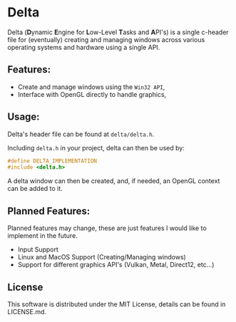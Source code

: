 # Delta
Delta (**D**ynamic **E**ngine for **L**ow-Level **T**asks and **A**PI's) is a single c-header file for (eventually) creating and managing windows across various
operating systems and hardware using a single API.

## Features:
- Create and manage windows using the `Win32 API`,
- Interface with OpenGL directly to handle graphics,

## Usage:
Delta's header file can be found at `delta/delta.h`.

Including `delta.h` in your project, delta can then be used by: 
```c
#define DELTA_IMPLEMENTATION
#include <delta.h>
```
A delta window can then be created, and, if needed, an OpenGL context can be added to it.

## Planned Features:
 Planned features may change, these are just features I would like to implement in the future.
- Input Support
- Linux and MacOS Support (Creating/Managing windows)
- Support for different graphics API's (Vulkan, Metal, Direct12, etc...)

## License
This software is distributed under the MIT License, details can be found in LICENSE.md.
